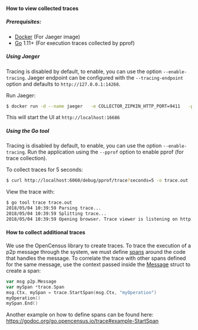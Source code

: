 #### How to view collected traces

##### Prerequisites:
 - [Docker](https://www.docker.com/get-started) (For Jaeger image)
 - [Go](https://golang.org/) 1.11+ (For execution traces collected by pprof)

##### Using Jaeger
Tracing is disabled by default, to enable, you can use the option `--enable-tracing`.
Jaeger endpoint can be configured with the `--tracing-endpoint` option and defaults to `http://127.0.0.1:14268`.

Run Jaeger:
```sh
$ docker run -d --name jaeger   -e COLLECTOR_ZIPKIN_HTTP_PORT=9411   -p 5775:5775/udp   -p 6831:6831/udp   -p 6832:6832/udp   -p 5778:5778   -p 16686:16686   -p 14268:14268   -p 9411:9411   jaegertracing/all-in-one:1.6
```

This will start the UI at `http://localhost:16686`

##### Using the Go tool
Tracing is disabled by default, to enable, you can use the option `--enable-tracing`.
Run the application using the `--pprof` option to enable pprof (for trace collection).

To collect traces for 5 seconds:
```sh
$ curl http://localhost:6060/debug/pprof/trace?seconds=5 -o trace.out
```

View the trace with:
```sh
$ go tool trace trace.out
2018/05/04 10:39:59 Parsing trace...
2018/05/04 10:39:59 Splitting trace...
2018/05/04 10:39:59 Opening browser. Trace viewer is listening on http://127.0.0.1:51803
```

#### How to collect additional traces

We use the OpenCensus library to create traces. To trace the execution of a p2p
message through the system, we must define [spans](https://godoc.org/go.opencensus.io/trace#Span) around the code that handles the message. To correlate the trace with other spans defined for the same message, use the context passed inside the [Message](https://godoc.org/github.com/prysmaticlabs/prysm/shared/p2p#Message) struct to create a span:

```go
var msg p2p.Message
var mySpan *trace.Span
msg.Ctx, mySpan = trace.StartSpan(msg.Ctx, "myOperation")
myOperation()
mySpan.End()
```

Another example on how to define spans can be found here: https://godoc.org/go.opencensus.io/trace#example-StartSpan
